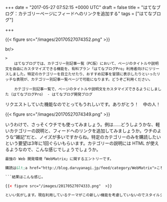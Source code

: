 
+++
date = "2017-05-27 07:52:15 +0000 UTC"
draft = false
title = "はてなブログ：カテゴリーページにフィードへのリンクを追加する"
tags = ["はてなブログ"]

+++


{{< figure src="/images/20170527074352.png"  >}}

br/>


    >
        はてなブログでは、カテゴリー別記事一覧（PC版）において、ページのタイトルや説明文を自由にカスタマイズできる機能を、有料プラン「はてなブログPro」利用者向けにリリースしました。特定のカテゴリーを目立たせたり、おすすめ記事を冒頭に表示したりといったリッチな表現が、カテゴリー別記事一覧ページで可能になります。どうぞご利用ください。

        カテゴリー別記事一覧で、ページのタイトルや説明文をカスタマイズできるようにしました（はてなブログPro） - はてなブログ開発ブログ
    
リクエストしていた機能なのでとってもうれしいです。ありがとう！　中の人！

{{< figure src="/images/20170527074349.png"  >}}

いうわけで、さっそくウチでも使ってみましょう。例は……どうしようかな、軽いカテゴリーの説明と、フィードへのリンクを追加してみましょうか。ウチのような“雑記”だと、ノイズが多いですからね。特定のカテゴリーのみを購読したいという要望は3年に1回ぐらいもらいます。カテゴリーの説明には HTML が使えるようなので、こんな感じでしょうでしょうか。
```html
最強の Web 開発環境「WebMatrix」に関するエントリーです。

購読は&lt;a href="http://blog.daruyanagi.jp/feed/category/WebMatrix">こちら&lt;/a>からどうぞ！

```結果はこんな感じ。

{{< figure src="/images/20170527074333.png"  >}}

といい気がします。現在利用しているテーマがこの新しい機能を考慮していないのでスタイルシートを当てた方がよさそうですけど、このままでも十分使えそう。できれば、すべてのカテゴリーにわざわざこんな説明を追加していくのは面倒なので、**“すべてのカテゴリーに共通の説明”**をつける機能がほしいかも。変数でカテゴリータイトル（エンコードあり・なし）や URL などを埋め込める感じにしてくれれば、カスタマイズの幅が広がりそうです。気が向いたら今度フィードバックを送ってみよう。


